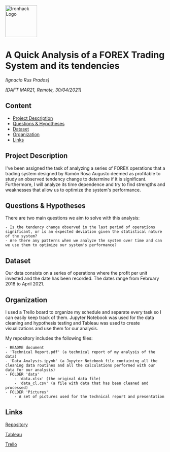 <img src="https://bit.ly/2VnXWr2" alt="Ironhack Logo" width="100"/>

# A Quick Analysis of a FOREX Trading System and its tendencies
*[Ignacio Rus Prados]*

*[DAFT MAR21, Remote, 30/04/2021]*

## Content
- [Project Description](#project-description)
- [Questions & Hypotheses](#questions-hypotheses)
- [Dataset](#dataset)
- [Organization](#organization)
- [Links](#links)

## Project Description
I've been assigned the task of analyzing a series of FOREX operations that a trading system designed by Ramón Rosa Augusto deemed as profitable to study an observed tendency change to determine if it is significant. Furthermore, I will analyze its time dependence and try to find strengths and weaknesses that allow us to optimize the system's performance.

## Questions & Hypotheses
There are two main questions we aim to solve with this analysis:

    - Is the tendency change observed in the last period of operations significant, or is an expected deviation given the statistical nature of the system?
    - Are there any patterns when we analyze the system over time and can we use them to optimize our system's performance?

## Dataset
Our data consists on a series of operations where the profit per unit invested and the date has been recorded. The dates range from February 2018 to April 2021.

## Organization
I used a Trello board to organize my schedule and separate every task so I can easily keep track of them. Jupyter Notebook was used for the data cleaning and hypothesis testing and Tableau was used to create visualizations and use them for our analysis.

My repository includes the following files:

    - README document
    - 'Technical Report.pdf' (a technical report of my analysis of the data)
    - 'Data Analysis.ipynb' (a Jupyter Notebook file containing all the cleaning data routines and all the calculations performed with our data for our analysis)
    - FOLDER 'data'
        - 'data.xlsx' (the original data file)
        - 'data_cl.csv' (a file with data that has been cleaned and processed)
    - FOLDER 'Pictures'
        - A set of pictures used for the technical report and presentation
        
## Links

[Repository](https://github.com/IgnacioRus/Project-Week-6)

[Tableau](https://public.tableau.com/profile/ignacio7276#!/vizhome/ProjectStockmarket-1/Dashboard1)

[Trello](https://trello.com/b/GXR6sKA4/project-week-6)
